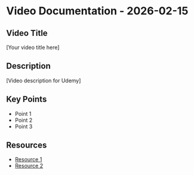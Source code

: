 # Video Documentation - 2026-02-15

## Video Title
[Your video title here]

## Description
[Video description for Udemy]

## Key Points
- Point 1
- Point 2
- Point 3

## Resources
- [Resource 1]()
- [Resource 2]()
